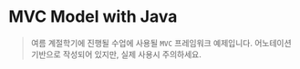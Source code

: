 # MVC Model with Java

> 여름 계절학기에 진행될 수업에 사용될 `MVC` 프레임워크 예제입니다. 어노테이션 기반으로 작성되어 있지만, 실제 사용시 주의하세요.

